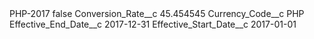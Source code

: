 <?xml version="1.0" encoding="UTF-8"?>
<CustomMetadata xmlns="http://soap.sforce.com/2006/04/metadata" xmlns:xsi="http://www.w3.org/2001/XMLSchema-instance" xmlns:xsd="http://www.w3.org/2001/XMLSchema">
    <label>PHP-2017</label>
    <protected>false</protected>
    <values>
        <field>Conversion_Rate__c</field>
        <value xsi:type="xsd:double">45.454545</value>
    </values>
    <values>
        <field>Currency_Code__c</field>
        <value xsi:type="xsd:string">PHP</value>
    </values>
    <values>
        <field>Effective_End_Date__c</field>
        <value xsi:type="xsd:date">2017-12-31</value>
    </values>
    <values>
        <field>Effective_Start_Date__c</field>
        <value xsi:type="xsd:date">2017-01-01</value>
    </values>
</CustomMetadata>

